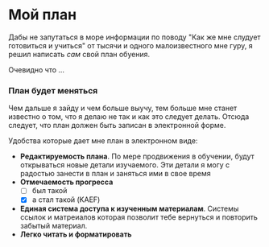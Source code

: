 # Мой план

Дабы не запутаться в море информации по поводу "Как же мне слудует готовиться и учиться" от тысячи и одного малоизвестного мне гуру, я решил написать *сам* свой план обуения.  

Очевидно что ...
### План будет меняться
Чем дальше я зайду и чем больше выучу, тем больше мне станет известно о том, что я делаю не так и как это следует делать. Отсюда следует, что план должен быть записан в электронной форме.

Удобства которые дает мне план в электронном виде:
- **Редактируемость плана**. По мере продвижения в обучении, будут открываться новые детали изучаемого. Эти детали я могу с радостью занести в план и заняться ими в свое время 
- **Отмечаемость прогресса**  
    - [ ] был такой     
    - [x] а стал такой (KAEF)
- **Единая система доступа к изученным материалам**. Системы ссылок и матреиалов которая позволит тебе вернуться и повторить забытый материал.
- **Легко читать и форматировать**

